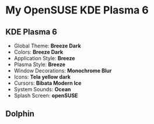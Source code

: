 # My OpenSUSE KDE Plasma 6

## KDE Plasma 6

- Global Theme: **Breeze Dark**
- Colors: **Breeze Dark**
- Application Style: **Breeze**
- Plasma Style: **Breeze**
- Window Decorations: **Monochrome Blur**
- Icons: **Tela yellow dark**
- Cursors: **Bibata Modern Ice**
- System Sounds: **Ocean**
- Splash Screen: **openSUSE**

## Dolphin

